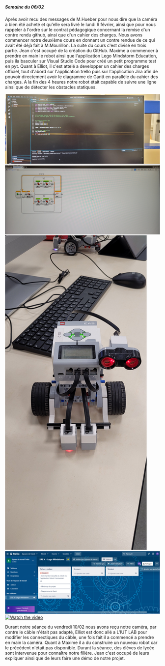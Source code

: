 ##### Semaine du 06/02


Après avoir recu des messages de M.Hueber pour nous dire que la caméra a bien été acheté et qu'elle sera livré le lundi 6 février, ainsi que pour nous rappeler à l'ordre sur le contrat pédagogique concernant la remise d'un contre rendu github, ainsi que d'un cahier des charges. Nous avons commencer notre deuxième cours en donnant un contre rendue de ce qui avait été déjà fait à M.Mourillon. La suite du cours c'est divisé en trois partie. Jean c'est occupé de la création du GitHub. Maxime a commencer à prendre en main le robot ainsi que l'application Lego Mindstorm Education, puis ila basculer sur Visual Studio Code pour créé un petit programme test en pyt. Quant à Elliot, il c'est attelé a developper un cahier des charges officiel, tout d'abord sur l'application trello puis sur l'application Jira afin de pouvoir directement avoir le diagramme de Gantt en parallèle du cahier des charges. A la fin des 4 heures notre robot était capable de suivre une ligne ainsi que de détecter les obstacles statiques.

![Code python](Python.jpg)
![Lego mindstorm education](LME.jpg)
![Robot Ev3](Ev3.jpg)
![Cahier des charges trello](Trello.png)
[![Watch the video](https://i.imgur.com/vKb2F1B.png)](https://youtube.com/shorts/n6BIJFgg_PI?feature=share)

Durant notre séance du vendredi 10/02 nous avons reçu notre caméra, par contre le câble n'était pas adapté, Elliot est donc allé a L'IUT LAB pour modifier les connectiques du câble, une fois fait il a commencé a prendre en main la caméra. Quant à Maxime il a du construire un nouveau robot car le précédent n'était pas disponible. Durant la séance, des élèves de lycée sont intervenue pour connaître notre filière. Jean c'est occupé de leurs expliquer ainsi que de leurs faire une démo de notre projet.       

